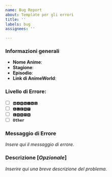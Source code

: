 ```yaml
---
name: Bug Report
about: Template per gli errori
title: ''
labels: bug
assignees: ''

---
```


### Informazioni generali
* **Nome Anime**: 
* **Stagione**: 
* **Episodio**: 
* **Link di AnimeWorld**: 

### Livello di Errore:
- [ ] `🆆🅰🆁🅽🅸🅽🅶`
- [ ] `🅰🅻🅴🆁🆃`
- [ ] `🅴🆁🆁🅾🆁`
- [ ] **`Other`**

### Messaggio di Errore
_Insere qui il messaggio di errore._

### Descrizione [_Opzionale_]
_Inserire qui una breve descrizione del problema._
